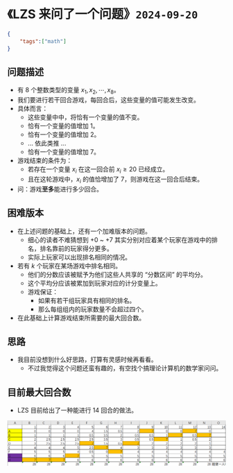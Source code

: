 # 《LZS 来问了一个问题》`2024-09-20`

```json
{
    "tags":["math"]
}
```

##  问题描述

- 有 $8$ 个整数类型的变量 $x_1, x_2, \cdots, x_8$。
- 我们要进行若干回合游戏，每回合后，这些变量的值可能发生改变。
- 具体而言：
  - 这些变量中中，将恰有一个变量的值不变。
  - 恰有一个变量的值增加 1。
  - 恰有一个变量的值增加 2。
  - ... 依此类推 ...
  - 恰有一个变量的值增加 7。
- 游戏结束的条件为：
  - 若存在一个变量 $x_i$ 在这一回合前 $x_i\geq 20$ 已经成立。
  - 且在这轮游戏中，$x_i$ 的值恰增加了 7，则游戏在这一回合后结束。
- 问：游戏**至多**能进行多少回合。

## 困难版本

- 在上述问题的基础上，还有一个加难版本的问题。
  - 细心的读者不难猜想到 +0 ~ +7 其实分别对应着某个玩家在游戏中的排名，排名靠前的玩家得分更多。
  - 实际上玩家可以出现排名相同的情况。
- 若有 $k$ 个玩家在某场游戏中排名相同。
  - 他们的分数应该被赋予为他们这些人共享的 “分数区间” 的平均分。
  - 这个平均分应该被累加到玩家对应的计分变量上。
  - 游戏保证：
    - 如果有若干组玩家具有相同的排名。
    - 那么每组组内的玩家数量不会超过四个。
- 在此基础上计算游戏结束所需要的最大回合数。

## 思路

- 我目前没想到什么好思路，打算有灵感时候再看看。
  - 不过我觉得这个问题还蛮有趣的，有空找个搞理论计算机的数学家问问。

## 目前最大回合数

- LZS 目前给出了一种能进行 14 回合的做法。

<img src="../../blob/img/2024-09-21_sample14.jpg">

